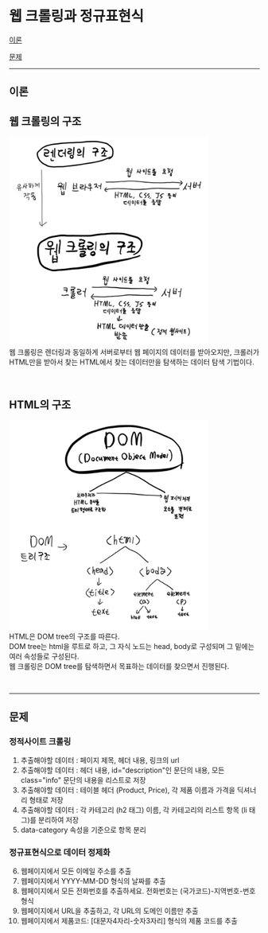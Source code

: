 # 웹 크롤링과 정규표현식
[이론](#이론)

[문제](#문제)

___

## 이론
## 웹 크롤링의 구조
<img src="theory/structure.PNG" width="400" alt="웹 크롤링 구조"><br>
웹 크롤링은 렌더링과 동일하게 서버로부터 웹 페이지의 데이터를 받아오지만, 크롤러가 HTML만을 받아서
 찾는 HTML에서 찾는 데이터만을 탐색하는 데이터 탐색 기법이다.

<br>

## HTML의 구조
<img src="theory/domtree.PNG" width="400" alt="HTML 구조"><br>
HTML은 DOM tree의 구조를 따른다.  
DOM tree는 html을 루트로 하고, 그 자식 노드는 head, body로 
구성되며 그 밑에는 여러 속성들로 구성된다.   
웹 크롤링은 DOM tree를 탐색하면서 목표하는 데이터를 찾으면서 
진행된다.

<br>

___

## 문제
### 정적사이트 크롤링
1. 추출해야할 데이터 : 페이지 제목, 헤더 내용, 링크의 url
2. 추출해야할 데이터 : 헤더 내용, id="description"인 문단의 내용, 모든 class="info" 문단의 내용을 리스트로 저장
3. 추출해야할 데이터 : 테이블 헤더 (Product, Price), 각 제품 이름과 가격을 딕셔너리 형태로 저장
4. 추출해야할 데이터 : 각 카테고리 (h2 태그) 이름, 각 카테고리의 리스트 항목 (li 태그)를 분리하여 저장
5. data-category 속성을 기준으로 항목 분리
### 정규표현식으로 데이터 정제화
6. 웹페이지에서 모든 이메일 주소를 추출
7. 웹페이지에서 YYYY-MM-DD 형식의 날짜를 추출
8. 웹페이지에서 모든 전화번호를 추출하세요. 전화번호는 (국가코드)-지역번호-번호 형식
9. 웹페이지에서 URL을 추출하고, 각 URL의 도메인 이름만 추출
10. 웹페이지에서 제품코드: [대문자4자리-숫자3자리] 형식의 제품 코드를 추출
